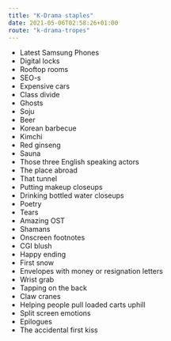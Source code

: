 ```yaml
---
title: "K-Drama staples"
date: 2021-05-06T02:58:26+01:00
route: "k-drama-tropes"
---
```


* Latest Samsung Phones
* Digital locks
* Rooftop rooms
* SEO-s
* Expensive cars
* Class divide
* Ghosts
* Soju
* Beer
* Korean barbecue
* Kimchi
* Red ginseng
* Sauna
* Those three English speaking actors
* The place abroad
* That tunnel
* Putting makeup closeups
* Drinking bottled water closeups
* Poetry
* Tears
* Amazing OST
* Shamans
* Onscreen footnotes
* CGI blush
* Happy ending
* First snow
* Envelopes with money or resignation letters
* Wrist grab
* Tapping on the back
* Claw cranes
* Helping people pull loaded carts uphill
* Split screen emotions
* Epilogues
* The accidental first kiss
